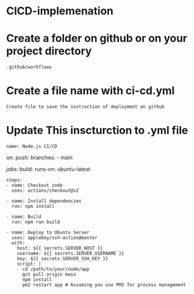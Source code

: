 # CICD-implemenation

# Create a folder on github or on your project directory

    .github/workflows
#  Create a file name with ci-cd.yml

    Create file to save the instruction of deployment on github

# Update This inscturction to .yml file


    name: Node.js CI/CD

on:
  push:
    branches:
      - main

jobs:
  build:
    runs-on: ubuntu-latest

    steps:
    - name: Checkout code
      uses: actions/checkout@v2

    - name: Install dependencies
      run: npm install

    - name: Build
      run: npm run build

    - name: Deploy to Ubuntu Server
      uses: appleboy/ssh-action@master
      with:
        host: ${{ secrets.SERVER_HOST }}
        username: ${{ secrets.SERVER_USERNAME }}
        key: ${{ secrets.SERVER_SSH_KEY }}
        script: |
          cd /path/to/your/node/app
          git pull origin main
          npm install
          pm2 restart app # Assuming you use PM2 for process management

    
